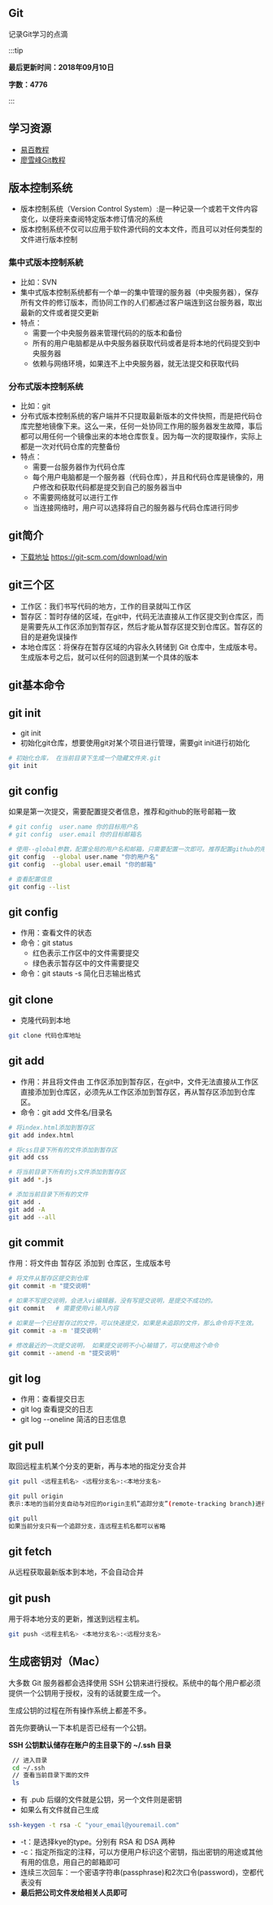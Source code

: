 ## Git
记录Git学习的点滴

:::tip

**最后更新时间：2018年09月10日**

**字数：4776**

:::

## 学习资源
* [易百教程](https://www.yiibai.com/git/git_push.html)
* [廖雪峰Git教程](https://www.liaoxuefeng.com/wiki/0013739516305929606dd18361248578c67b8067c8c017b000)

## 版本控制系统

* 版本控制系统（Version Control System）:是一种记录一个或若干文件内容变化，以便将来查阅特定版本修订情况的系统
* 版本控制系统不仅可以应用于软件源代码的文本文件，而且可以对任何类型的文件进行版本控制

### 集中式版本控制系統

* 比如：SVN
* 集中式版本控制系统都有一个单一的集中管理的服务器（中央服务器），保存所有文件的修订版本，而协同工作的人们都通过客户端连到这台服务器，取出最新的文件或者提交更新
* 特点：
  * 需要一个中央服务器来管理代码的的版本和备份
  * 所有的用户电脑都是从中央服务器获取代码或者是将本地的代码提交到中央服务器
  * 依赖与网络环境，如果连不上中央服务器，就无法提交和获取代码

### 分布式版本控制系统

* 比如：git
* 分布式版本控制系统的客户端并不只提取最新版本的文件快照，而是把代码仓库完整地镜像下来。这么一来，任何一处协同工作用的服务器发生故障，事后都可以用任何一个镜像出来的本地仓库恢复。因为每一次的提取操作，实际上都是一次对代码仓库的完整备份
* 特点：
  * 需要一台服务器作为代码仓库
  * 每个用户电脑都是一个服务器（代码仓库），并且和代码仓库是镜像的，用户修改和获取代码都是提交到自己的服务器当中
  * 不需要网络就可以进行工作
  * 当连接网络时，用户可以选择将自己的服务器与代码仓库进行同步

## git简介

* [下载地址](https://git-scm.com/download/win)  https://git-scm.com/download/win

## git三个区

* 工作区：我们书写代码的地方，工作的目录就叫工作区
* 暂存区：暂时存储的区域，在git中，代码无法直接从工作区提交到仓库区，而是需要先从工作区添加到暂存区，然后才能从暂存区提交到仓库区。暂存区的目的是避免误操作
* 本地仓库区：将保存在暂存区域的内容永久转储到 Git 仓库中，生成版本号。生成版本号之后，就可以任何的回退到某一个具体的版本

## git基本命令

## git init

* git init
* 初始化git仓库，想要使用git对某个项目进行管理，需要git init进行初始化

```bash
# 初始化仓库， 在当前目录下生成一个隐藏文件夹.git
git init
```

## git config

如果是第一次提交，需要配置提交者信息，推荐和github的账号邮箱一致

```bash
# git config  user.name 你的目标用户名
# git config  user.email 你的目标邮箱名

# 使用--global参数，配置全局的用户名和邮箱，只需要配置一次即可。推荐配置github的用户名和密码
git config  --global user.name "你的用户名"
git config  --global user.email "你的邮箱"

# 查看配置信息
git config --list
```

## git config

- 作用：查看文件的状态
- 命令：git status
  - 红色表示工作区中的文件需要提交
  - 绿色表示暂存区中的文件需要提交
- 命令：git stauts -s 简化日志输出格式

## git clone

- 克隆代码到本地

```bash
git clone 代码仓库地址
```

## git add

- 作用：并且将文件由 工作区添加到暂存区，在git中，文件无法直接从工作区直接添加到仓库区，必须先从工作区添加到暂存区，再从暂存区添加到仓库区。
- 命令：git add 文件名/目录名

```bash
# 将index.html添加到暂存区
git add index.html

# 将css目录下所有的文件添加到暂存区
git add css

# 将当前目录下所有的js文件添加到暂存区
git add *.js

# 添加当前目录下所有的文件
git add .
git add -A
git add --all
```

## git commit

作用：将文件由 暂存区 添加到 仓库区，生成版本号

```bash
# 将文件从暂存区提交到仓库
git commit -m "提交说明"

# 如果不写提交说明，会进入vi编辑器，没有写提交说明，是提交不成功的。
git commit   # 需要使用vi输入内容

# 如果是一个已经暂存过的文件，可以快速提交，如果是未追踪的文件，那么命令将不生效。
git commit -a -m '提交说明'

# 修改最近的一次提交说明， 如果提交说明不小心输错了，可以使用这个命令
git commit --amend -m "提交说明"
```

## git log

- 作用：查看提交日志
- git log 查看提交的日志
- git log --oneline 简洁的日志信息

## git pull

取回远程主机某个分支的更新，再与本地的指定分支合并

```bash
git pull <远程主机名> <远程分支名>:<本地分支名>

git pull origin
表示:本地的当前分支自动与对应的origin主机”追踪分支”(remote-tracking branch)进行合并。

git pull
如果当前分支只有一个追踪分支，连远程主机名都可以省略
```

## git fetch

从远程获取最新版本到本地，不会自动合并

## git push

用于将本地分支的更新，推送到远程主机。

```bash
git push <远程主机名> <本地分支名>:<远程分支名>
```

## 生成密钥对（Mac）
大多数 Git 服务器都会选择使用 SSH 公钥来进行授权。系统中的每个用户都必须提供一个公钥用于授权，没有的话就要生成一个。

生成公钥的过程在所有操作系统上都差不多。

首先你要确认一下本机是否已经有一个公钥。

**SSH 公钥默认储存在账户的主目录下的 ~/.ssh 目录**
```bash
 // 进入目录
 cd ~/.ssh
 // 查看当前目录下面的文件
 ls
```
* 有 .pub 后缀的文件就是公钥，另一个文件则是密钥
* 如果么有文件就自己生成
```bash
ssh-keygen -t rsa -C "your_email@youremail.com"
```
* -t：是选择kye的type。分别有 RSA 和 DSA 两种
* -c：指定所指定的注释，可以方便用户标识这个密钥，指出密钥的用途或其他有用的信息，用自己的邮箱即可
* 连续三次回车：一个密语字符串(passphrase)和2次口令(password)，空都代表没有
* **最后把公司文件发给相关人员即可**